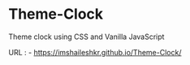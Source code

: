 # Theme-Clock
Theme clock using CSS and Vanilla JavaScript


URL : -  https://imshaileshkr.github.io/Theme-Clock/

